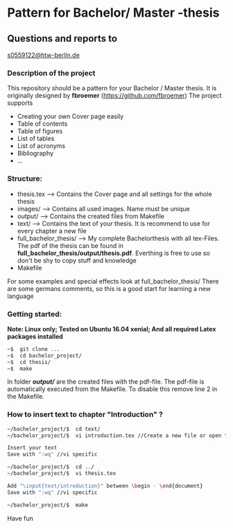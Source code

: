 # Pattern for Bachelor/ Master -thesis

## Questions and reports to
<s0559122@htw-berlin.de>

### Description of the project

This repository should be a pattern for your Bachelor / Master thesis. It is originally designed by **fbroemer** (<https://github.com/fbroemer>)
The project supports 

- Creating your own Cover page easily
- Table of contents
- Table of figures
- List of tables
- List of acronyms
- Bibliography
- ...


### Structure:
- thesis.tex  --> Contains the Cover page and all settings for the whole thesis
- images/     --> Contains all used images. Name must be unique
- output/     --> Contains the created files from Makefile
- text/       --> Contains the text of your thesis. It is recommend to use for every chapter a new file
- full_bachelor_thesis/   --> My complete Bachelorthesis with all tex-Files.
			      The pdf of the thesis can be found in **full_bachelor_thesis/output/thesis.pdf**.
			      Everthing is free to use so don't be shy to copy stuff and knowledge
- Makefile

For some examples and special effects look at full_bachelor_thesis/
There are some germans comments, so this is a good start for learning a new language


### Getting started:
**Note: Linux only; Tested on Ubuntu 16.04 xenial; And all required Latex packages installed**
```bash
~$  git clone ...
~$  cd bachelor_project/
~$  cd thesis/
~$  make
```
In folder **_output/_** are the created files with the pdf-file. The pdf-file is automatically executed from the Makefile.
To disable this remove line 2 in the Makefile.


### How to insert text to chapter "Introduction" ?
```bash
~/bachelor_project/$  cd text/
~/bachelor_project/$  vi introduction.tex //Create a new file or open the existing

Insert your text
Save with ":wq" //vi specific

~/bachelor_project/$  cd ../
~/bachelor_project/$  vi thesis.tex

Add "\input{text/introduction}" between \begin - \end{document}
Save with ":wq" //vi specific

~/bachelor_project/$  make
```
Have fun

